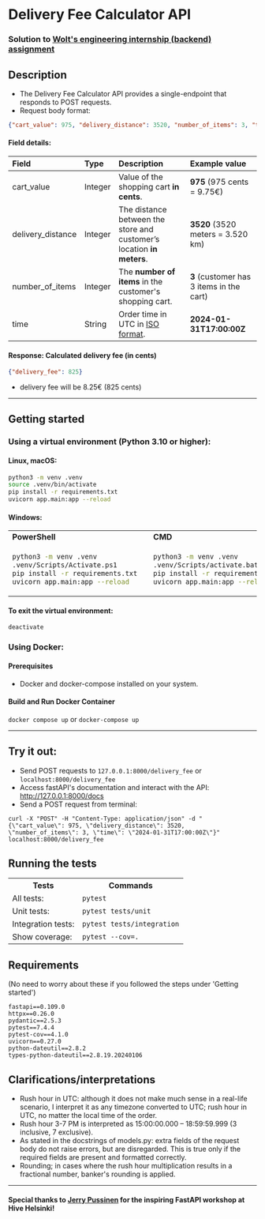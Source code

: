 # Delivery Fee Calculator API

### Solution to [Wolt's engineering internship (backend) assignment](https://github.com/woltapp/engineering-internship-2024)
## Description
- The Delivery Fee Calculator API provides a single-endpoint that responds to POST requests.
- Request body format:
```json
{"cart_value": 975, "delivery_distance": 3520, "number_of_items": 3, "time": "2024-01-31T17:00:00Z"}
```
#### Field details:

| Field             | Type  | Description                                                               | Example value                             |
|:---               |:---   |:---                                                                       |:---                                       |
|cart_value         |Integer|Value of the shopping cart __in cents__.                                   |__975__ (975 cents = 9.75€)                |
|delivery_distance  |Integer|The distance between the store and customer’s location __in meters__.      |__3520__ (3520 meters = 3.520 km)          |
|number_of_items    |Integer|The __number of items__ in the customer's shopping cart.                   |__3__ (customer has 3 items in the cart)   |
|time               |String |Order time in UTC in [ISO format](https://en.wikipedia.org/wiki/ISO_8601). |__2024-01-31T17:00:00Z__                   |

#### Response: Calculated delivery fee (in cents)
```json
{"delivery_fee": 825}
```
- delivery fee will be 8.25€ (825 cents)
---

## Getting started
### Using a virtual environment (Python 3.10 or higher):
#### Linux, macOS:
```bash 
python3 -m venv .venv
source .venv/bin/activate
pip install -r requirements.txt
uvicorn app.main:app --reload
```
#### Windows:

<table>
  <tr>
    <td>
      <strong>PowerShell</strong>
    </td>
    <td>
      <strong>CMD</strong>
    </td>
  </tr>
  <tr>
  <td>

```bash
python3 -m venv .venv  
.venv/Scripts/Activate.ps1  
pip install -r requirements.txt  
uvicorn app.main:app --reload  
```

</td>
<td>

```bash
python3 -m venv .venv  
.venv/Scripts/activate.bat  
pip install -r requirements.txt  
uvicorn app.main:app --reload  
```

</td>
</tr>
</table>

#### To exit the virtual environment:
```deactivate```

### Using Docker:
#### Prerequisites
- Docker and docker-compose installed on your system.
#### Build and Run Docker Container
```docker compose up``` or ```docker-compose up```

---
## Try it out:
- Send POST requests to ```127.0.0.1:8000/delivery_fee``` or ```localhost:8000/delivery_fee```
- Access fastAPI's documentation and interact with the API: http://127.0.0.1:8000/docs
- Send a POST request from terminal:
```
curl -X "POST" -H "Content-Type: application/json" -d "{\"cart_value\": 975, \"delivery_distance\": 3520, \"number_of_items\": 3, \"time\": \"2024-01-31T17:00:00Z\"}" localhost:8000/delivery_fee
```
## Running the tests
<table>
  <tr>
    <th>Tests</th>
    <th>Commands</th>
  </tr>
  <tr>
    <td>All tests:</td>
    <td><code>pytest</code></td>
  </tr>
  <tr>
    <td>Unit tests:</td>
    <td><code>pytest tests/unit</code></td>
  </tr>
  <tr>
    <td>Integration tests:</td>
    <td><code>pytest tests/integration</code></td>
  </tr>
  <tr>
    <td>Show coverage:</td>
    <td><code>pytest --cov=.</code></td>
  </tr>
</table>

## Requirements
(No need to worry about these if you followed the steps under 'Getting started')
```
fastapi==0.109.0
httpx==0.26.0
pydantic==2.5.3
pytest==7.4.4
pytest-cov==4.1.0
uvicorn==0.27.0
python-dateutil==2.8.2
types-python-dateutil==2.8.19.20240106
```
## Clarifications/interpretations
- Rush hour in UTC: although it does not make much sense in a real-life scenario, I interpret it as any timezone converted to UTC; rush hour in UTC, no matter the local time of the order.
- Rush hour 3-7 PM is interpreted as 15:00:00.000 – 18:59:59.999 (3 inclusive, 7 exclusive).
- As stated in the docstrings of models.py: extra fields of the request body do not raise errors, but are disregarded. This is true only if the required fields are present and formatted correctly.
- Rounding; in cases where the rush hour multiplication results in a fractional number, banker's rounding is applied.
---
#### Special thanks to [Jerry Pussinen](https://github.com/jerry-git) for the inspiring FastAPI workshop at Hive Helsinki!
  
  
